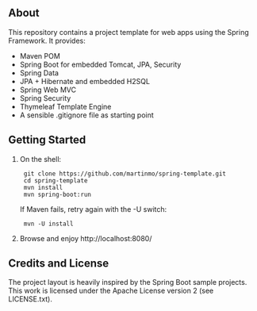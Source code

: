 About
-----

This repository contains a project template for web apps using the Spring
Framework. It provides:

* Maven POM
* Spring Boot for embedded Tomcat, JPA, Security
* Spring Data
* JPA + Hibernate and embedded H2SQL
* Spring Web MVC
* Spring Security
* Thymeleaf Template Engine
* A sensible .gitignore file as starting point

Getting Started
---------------

1. On the shell:

        git clone https://github.com/martinmo/spring-template.git
        cd spring-template
        mvn install
        mvn spring-boot:run

   If Maven fails, retry again with the -U switch:

        mvn -U install

2. Browse and enjoy http://localhost:8080/

Credits and License
-------------------

The project layout is heavily inspired by the Spring Boot sample projects. This
work is licensed under the Apache License version 2 (see LICENSE.txt).

